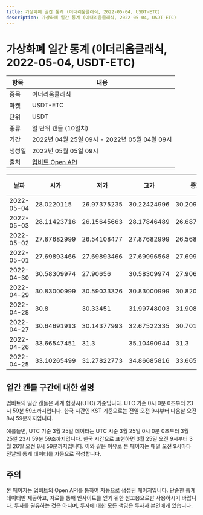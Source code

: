 ```yaml
---
title: 가상화폐 일간 통계 (이더리움클래식, 2022-05-04, USDT-ETC)
description: 가상화폐 일간 통계 (이더리움클래식, 2022-05-04, USDT-ETC)
---
```



가상화폐 일간 통계 (이더리움클래식, 2022-05-04, USDT-ETC)
===

|항목|내용|
|--|--|
|종목|이더리움클래식|
|마켓|USDT-ETC|
|단위|USDT|
|종류|일 단위 캔들 (10일치)|
|기간|2022년 04월 25일 09시 - 2022년 05월 04일 09시|
|생성일|2022년 05월 05일 09시|
|출처|[업비트 Open API](https://docs.upbit.com)|


|날짜|시가|저가|고가|종가|비고|
|--|--|--|--|--|--|
|2022-05-04|28.0220115|26.97375235|30.22424996|30.2091|    |
|2022-05-03|28.11423716|26.15645663|28.17846489|26.68763|    |
|2022-05-02|27.87682999|26.54108477|27.87682999|26.56871001|    |
|2022-05-01|27.69893466|27.69893466|27.69996568|27.69996568|    |
|2022-04-30|30.58309974|27.90656|30.58309974|27.90656|    |
|2022-04-29|30.83000999|30.59033326|30.83000999|30.82010001|    |
|2022-04-28|30.8|30.33451|31.99748003|31.90895814|    |
|2022-04-27|30.64691913|30.14377993|32.67522335|30.70118001|    |
|2022-04-26|33.66547451|31.3|35.10490944|31.3|    |
|2022-04-25|33.10265499|31.27822773|34.86685816|33.66547451|    |


일간 캔들 구간에 대한 설명
---


업비트의 일간 캔들은 세계 협정시(UTC) 기준입니다. 
UTC 기준 0시 0분 0초부터 23시 59분 59초까지입니다. 
한국 시간인 KST 기준으로는 전일 오전 9시부터 다음날 오전 8시 59분까지입니다. 


예를들면, UTC 기준 3월 25일 데이터는 UTC 시준 3월 25일 0시 0분 0초부터 3월 25일 23시 59분 59초까지입니다. 
한국 시간으로 표현하면 3월 25일 오전 9시부터 3월 26일 오전 8시 59분까지입니다. 
이와 같은 이유로 본 페이지는 매일 오전 9시마다 전날의 통계 데이터를 자동으로 작성합니다. 


주의
---


본 페이지는 업비트의 Open API를 통하여 자동으로 생성된 페이지입니다. 
단순한 통계 데이터만 제공하고, 자료를 통해 인사이트를 얻기 위한 참고용으로만 사용하시기 바랍니다. 
투자를 권유하는 것은 아니며, 투자에 대한 모든 책임은 투자자 본인에게 있습니다. 
